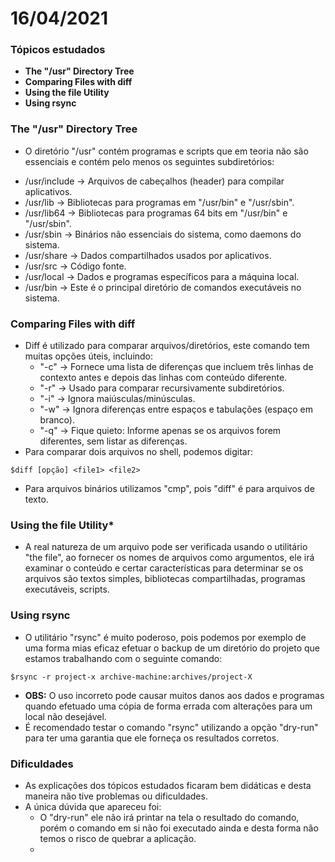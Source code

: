 # 16/04/2021

### Tópicos estudados

* **The "/usr" Directory Tree**
* **Comparing Files with diff**
* **Using the file Utility**
* **Using rsync** 

### The "/usr" Directory Tree

* O diretório "/usr" contém programas e scripts que em teoria não são essenciais e contém pelo menos os seguintes subdiretórios:
- /usr/include -&gt; Arquivos de cabeçalhos (header) para compilar aplicativos.
- /usr/lib -&gt; Bibliotecas para programas em "/usr/bin" e "/usr/sbin".
- /usr/lib64 -&gt; Bibliotecas para programas 64 bits em "/usr/bin" e "/usr/sbin".
- /usr/sbin -&gt; Binários não essenciais do sistema, como daemons do sistema.
- /usr/share -&gt; Dados compartilhados usados por aplicativos.
- /usr/src -&gt; Código fonte.
- /usr/local -&gt; Dados e programas específicos para a máquina local.
- /usr/bin -&gt; Este é o principal diretório de comandos executáveis no sistema.

### Comparing Files with diff

* Diff é utilizado para comparar arquivos/diretórios, este comando tem muitas opções úteis, incluindo:
    - "-c" -&gt; Fornece uma lista de diferenças que incluem três linhas de contexto antes e depois das linhas com conteúdo diferente.
    - "-r" -&gt; Usado para comparar recursivamente subdiretórios.
    - "-i" -&gt; Ignora maiúsculas/minúsculas.
    - "-w" -&gt; Ignora diferenças entre espaços e tabulações (espaço em branco).
    - "-q" -&gt; Fique quieto: Informe apenas se os arquivos forem diferentes, sem listar as diferenças.
* Para comparar dois arquivos no shell, podemos digitar:
  
```
$diff [opção] <file1> <file2>
```
* Para arquivos binários utilizamos "cmp", pois "diff" é para arquivos de texto.
 
### Using the file Utility*

* A real natureza de um arquivo pode ser verificada usando o utilitário "the file", ao fornecer os nomes de arquivos como argumentos, ele irá examinar o conteúdo e certar características para determinar se os arquivos são textos simples, bibliotecas compartilhadas, programas executáveis, scripts.

### Using rsync

* O utilitário "rsync" é muito poderoso, pois podemos por exemplo de uma forma mias eficaz efetuar o backup de um diretório do projeto que estamos trabalhando com o seguinte comando:
  
```
$rsync -r project-x archive-machine:archives/project-X
```
* **OBS:** O uso incorreto pode causar muitos danos aos dados e programas quando efetuado uma cópia de forma errada com alterações para um local não desejável.
* É recomendado testar o comando "rsync" utilizando a opção "dry-run" para ter uma garantia que ele forneça os resultados corretos.
  
### Dificuldades

* As explicações dos tópicos estudados ficaram  bem didáticas e desta maneira não tive problemas ou dificuldades.
* A única dúvida que apareceu foi:
  - O "dry-run" ele não irá printar na tela o resultado do comando, porém o comando em si não foi executado ainda e desta forma não temos o risco de quebrar a aplicação.
  - 
